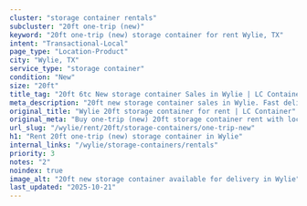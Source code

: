 ```yaml
---
cluster: "storage container rentals"
subcluster: "20ft one-trip (new)"
keyword: "20ft one-trip (new) storage container for rent Wylie, TX"
intent: "Transactional-Local"
page_type: "Location-Product"
city: "Wylie, TX"
service_type: "storage container"
condition: "New"
size: "20ft"
title_tag: "20ft 6tc New storage container Sales in Wylie | LC Container"
meta_description: "20ft new storage container sales in Wylie. Fast delivery, competitive pricing. Serving storage containers area. Quote ID: 3KT. Call (214) 524-4168 for your free quote today."
original_title: "Wylie 20ft storage container for rent | LC Container"
original_meta: "Buy one-trip (new) 20ft storage container rent with local delivery in Wylie, TX. LC Container — local Since 2003. Request a fast quote today."
url_slug: "/wylie/rent/20ft/storage-containers/one-trip-new"
h1: "Rent 20ft one-trip (new) storage container in Wylie"
internal_links: "/wylie/storage-containers/rentals"
priority: 3
notes: "2"
noindex: true
image_alt: "20ft new storage container available for delivery in Wylie"
last_updated: "2025-10-21"
---
```


<!-- TODO: Add unique city/inventory copy, images, and internal links here. -->
